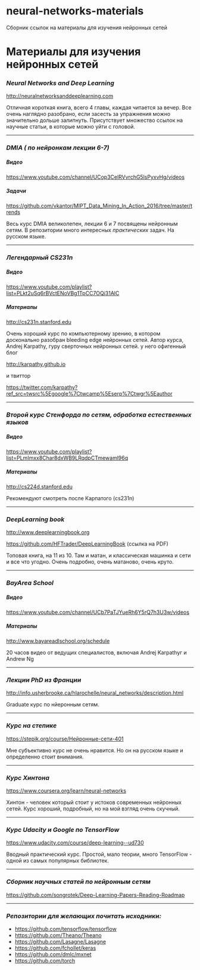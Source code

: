 # neural-networks-materials
Сборник ссылок на материалы для изучения нейронных сетей


# Материалы для изучения нейронных сетей

### *Neural Networks and Deep Learning*

http://neuralnetworksanddeeplearning.com

Отличная короткая книга, всего 4 главы, каждая читается за вечер.
Все очень наглядно разобрано, если засесть за упражнения можно значительно дольше залипнуть.
Присутствует множество ссылок на научные статьи, в которые можно уйти с головой.

<hr />

### *DMIA ( по нейронкам лекции 6-7)*

##### Видео

https://www.youtube.com/channel/UCop3CelRVvrchG5lsPyxvHg/videos

##### Задачи

https://github.com/vkantor/MIPT_Data_Mining_In_Action_2016/tree/master/trends

Весь курс DMIA великолепен, лекции 6 и 7 посвящены нейронным сетям.
В репозитории много интересных _практических_ задач.
На русском языке.

<hr />

### *Легендарный CS231n*

##### Видео

https://www.youtube.com/playlist?list=PLkt2uSq6rBVctENoVBg1TpCC7OQi31AlC

##### Материалы

http://cs231n.stanford.edu

Очень хороший курс по компьютерному зрению, в котором досконально разобран bleeding edge нейронных сетей.
Автор курса, Andrej Karpathy, гуру сверточных нейронных сетей. 
у него офигенный блог

http://karpathy.github.io

и твиттор

https://twitter.com/karpathy?ref_src=twsrc%5Egoogle%7Ctwcamp%5Eserp%7Ctwgr%5Eauthor

<hr />

### *Второй курс Стенфорда по сетям, обработка естественных языков*

##### Видео

https://www.youtube.com/playlist?list=PLmImxx8Char8dxWB9LRqdpCTmewaml96q

##### Материалы

http://cs224d.stanford.edu

Рекомендуют смотреть после Карпатого (cs231n)

<hr />

### *DeepLearning book*

http://www.deeplearningbook.org

https://github.com/HFTrader/DeepLearningBook (ссылка на PDF)

Топовая книга, на 11 из 10. Там и матан, и классическая машинка и сети и все что угодно.
Очень подробно, очень матаново, очень круто.

<hr />

### *BayArea School*

##### Видео

https://www.youtube.com/channel/UCb7PaTJYueRh6Y5rQ7h3U3w/videos

##### Материалы

http://www.bayareadlschool.org/schedule

20 часов видео от ведущих специалистов, включая Andrej Karpathyг и Andrew Ng

<hr />

### *Лекции PhD из Франции*

http://info.usherbrooke.ca/hlarochelle/neural_networks/description.html

Graduate курс по нйеронным сетям.

<hr />

### *Курс на степике*

https://stepik.org/course/Нейронные-сети-401

Мне субъективно курс не очень нравится.
Но он на русском языке и определенно стоит внимания.

<hr />

### *Курс Хинтона*

https://www.coursera.org/learn/neural-networks

Хинтон - человек который стоит у истоков современных нейронных сетей. Курс хороший, подробный, но на мой взгляд очень скучный.

<hr />

### *Курс Udacity и Google по TensorFlow*

https://www.udacity.com/course/deep-learning--ud730

Вводный практический курс. Простой, мало теории, много TensorFlow - одной из самых популярных библиотек.

<hr />

### *Сборник научных статей по нейронным сетям*

https://github.com/songrotek/Deep-Learning-Papers-Reading-Roadmap

<hr />

### *Репозитории для желающих почитать исходники:*

- https://github.com/tensorflow/tensorflow
- https://github.com/Theano/Theano
- https://github.com/Lasagne/Lasagne
- https://github.com/fchollet/keras
- https://github.com/dmlc/mxnet
- https://github.com/torch
